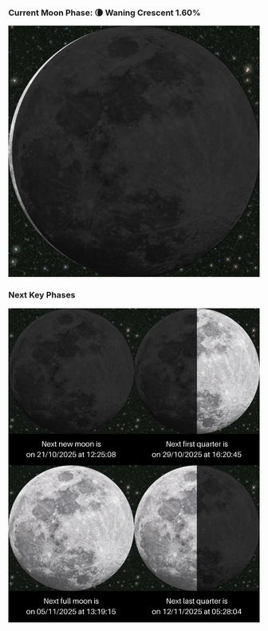 ### Current Moon Phase: 🌘 Waning Crescent 1.60%
![Moon Phase](moonphase.png)
### Next Key Phases
![Gallery](gallery.png)